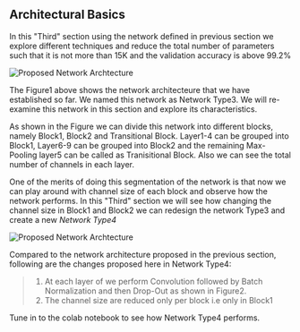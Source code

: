 ## Architectural Basics

In this "Third" section using the network defined in previous section we explore different techniques and reduce the total number of parameters such that it is not more than 15K and the validation accuracy is above 99.2%

![Proposed Network Archtecture](https://rashidmeras.github.io/images/eva/S4_Proposal3_Fig1.png)

The Figure1 above shows the network architecteure that we have established so far. We named this network as Network Type3. We will re-examine this network in this section and explore its characteristics.

As shown in the Figure we can divide this network into different blocks, namely Block1, Block2 and Transitional Block. Layer1-4 can be grouped into Block1, Layer6-9 can be grouped into Block2 and the remaining Max-Pooling layer5 can be called as Tranisitional Block. Also we can see the total number of channels in each layer.

One of the merits of doing this segmentation of the network is that now we can play around with channel size of each block and observe how the network performs. In this "Third" section we will see how changing the channel size in Block1 and Block2 we can redesign the network Type3 and create a new *Network Type4*

![Proposed Network Archtecture](https://rashidmeras.github.io/images/eva/S4_Proposal3_Fig2.png)


Compared to the network architecture proposed in the previous section, following are the changes proposed here in Network Type4:

> 1. At each layer of we perform Convolution followed by Batch Normalization and then Drop-Out as shown in Figure2.
> 2. The channel size are reduced only per block i.e only in Block1

Tune in to the colab notebook to see how Network Type4 performs.
